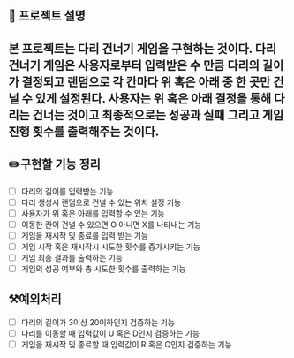 ## 📕 프로젝트 설명
본 프로젝트는 다리 건너기 게임을 구현하는 것이다. 다리 건너기 게임은 사용자로부터 입력받은 수 만큼 다리의 길이가 결정되고
랜덤으로 각 칸마다 위 혹은 아래 중 한 곳만 건널 수 있게 설정된다. 사용자는 위 혹은 아래 결정을 통해 다리는 건너는 것이고 
최종적으로는 성공과 실패 그리고 게임 진행 횟수를 출력해주는 것이다.
---
## ✏️구현할 기능 정리
- [ ] 다리의 길이를 입력받는 기능
- [ ] 다리 생성시 랜덤으로 건널 수 있는 위치 설정 기능
- [ ] 사용자가 위 혹은 아래를 입력할 수 있는 기능
- [ ] 이동한 칸이 건널 수 있으면 O 아니면 X를 나타내는 기능
- [ ] 게임을 재시작 및 종료를 입력 받는 기능
- [ ] 게임 시작 혹은 재시작시 시도한 횟수를 증가시키는 기능
- [ ] 게임 최종 결과를 출력하는 기능
- [ ] 게임의 성공 여부와 총 시도한 횟수를 출력하는 기능

## ⚒️예외처리
- [ ] 다리의 길이가 3이상 20이하인지 검증하는 기능
- [ ] 다리를 이동할 때 입력값이 U 혹은 D인지 검증하는 기능
- [ ] 게임을 재시작 및 종료할 때 입력값이 R 혹은 Q인지 검증하는 기능
